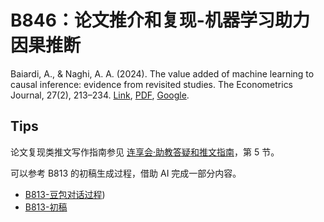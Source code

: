 # B846：论文推介和复现-机器学习助力因果推断

Baiardi, A., & Naghi, A. A. (2024). The value added of machine learning to causal inference: evidence from revisited studies. The Econometrics Journal, 27(2), 213–234. [Link](https://doi.org/10.1093/ectj/utae004), [PDF](http://sci-hub.ren/10.1093/ectj/utae004), [Google](<https://scholar.google.com/scholar?q=The value added of machine learning to causal inference: evidence from revisited studies>).

## Tips

论文复现类推文写作指南参见 [连享会·助教答疑和推文指南](https://file.lianxh.cn/KC/lianxh_TA_Guide.pdf)，第 5 节。

可以参考 B813 的初稿生成过程，借助 AI 完成一部分内容。

- [B813-豆包对话过程](https://www.doubao.com/thread/w8e524bfc59a644e2))
- [B813-初稿](https://github.com/arlionn/lianxhta/blob/main/sample/B813-Stragged-DID.md)
